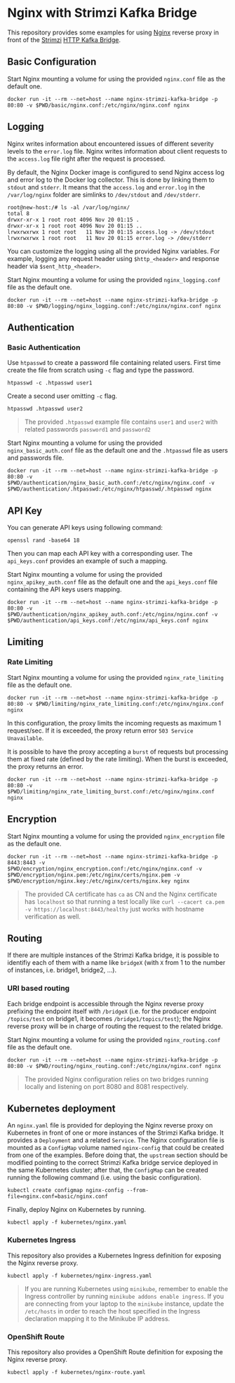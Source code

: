 # Nginx with Strimzi Kafka Bridge

This repository provides some examples for using [Nginx](https://www.nginx.com/) reverse proxy in front of the [Strimzi](https://strimzi.io/) [HTTP Kafka Bridge](https://github.com/strimzi/strimzi-kafka-bridge).

## Basic Configuration

Start Nginx mounting a volume for using the provided `nginx.conf` file as the default one.

```shell
docker run -it --rm --net=host --name nginx-strimzi-kafka-bridge -p 80:80 -v $PWD/basic/nginx.conf:/etc/nginx/nginx.conf nginx
```

## Logging

Nginx writes information about encountered issues of different severity levels to the `error.log` file.
Nginx writes information about client requests to the `access.log` file right after the request is processed.

By default, the Nginx Docker image is configured to send Nginx access log and error log to the Docker log collector.
This is done by linking them to `stdout` and `stderr`.
It means that the `access.log` and `error.log` in the `/var/log/nginx` folder are simlinks to `/dev/stdout` and `/dev/stderr`.

```shell
root@new-host:/# ls -al /var/log/nginx/
total 8
drwxr-xr-x 1 root root 4096 Nov 20 01:15 .
drwxr-xr-x 1 root root 4096 Nov 20 01:15 ..
lrwxrwxrwx 1 root root   11 Nov 20 01:15 access.log -> /dev/stdout
lrwxrwxrwx 1 root root   11 Nov 20 01:15 error.log -> /dev/stderr
```

You can customize the logging using all the provided Nginx variables.
For example, logging any request header using `$http_<header>` and response header via `$sent_http_<header>`.

Start Nginx mounting a volume for using the provided `nginx_logging.conf` file as the default one.

```shell
docker run -it --rm --net=host --name nginx-strimzi-kafka-bridge -p 80:80 -v $PWD/logging/nginx_logging.conf:/etc/nginx/nginx.conf nginx
```

## Authentication

### Basic Authentication

Use `htpasswd` to create a password file containing related users.
First time create the file from scratch using `-c` flag and type the password.

```shell
htpasswd -c .htpasswd user1
```

Create a second user omitting `-c` flag.

```shell
htpasswd .htpasswd user2
```

> The provided `.htpasswd` example file contains `user1` and `user2` with related passwords `password1` and `password2`

Start Nginx mounting a volume for using the provided `nginx_basic_auth.conf` file as the default one and the `.htpasswd` file as users and passwords file.

```shell
docker run -it --rm --net=host --name nginx-strimzi-kafka-bridge -p 80:80 -v $PWD/authentication/nginx_basic_auth.conf:/etc/nginx/nginx.conf -v $PWD/authentication/.htpasswd:/etc/nginx/htpasswd/.htpasswd nginx
```

## API Key

You can generate API keys using following command:

```shell
openssl rand -base64 18
```

Then you can map each API key with a corresponding user.
The `api_keys.conf` provides an example of such a mapping.

Start Nginx mounting a volume for using the provided `nginx_apikey_auth.conf` file as the default one and the `api_keys.conf` file containing the API keys users mapping.

```shell
docker run -it --rm --net=host --name nginx-strimzi-kafka-bridge -p 80:80 -v $PWD/authentication/nginx_apikey_auth.conf:/etc/nginx/nginx.conf -v $PWD/authentication/api_keys.conf:/etc/nginx/api_keys.conf nginx
```

## Limiting

### Rate Limiting

Start Nginx mounting a volume for using the provided `nginx_rate_limiting` file as the default one.

```shell
docker run -it --rm --net=host --name nginx-strimzi-kafka-bridge -p 80:80 -v $PWD/limiting/nginx_rate_limiting.conf:/etc/nginx/nginx.conf nginx
```

In this configuration, the proxy limits the incoming requests as maximum 1 request/sec.
If it is exceeded, the proxy return error `503 Service Unavailable`.

It is possible to have the proxy accepting a `burst` of requests but processing them at fixed rate (defined by the rate limiting).
When the burst is exceeded, the proxy returns an error.

```shell
docker run -it --rm --net=host --name nginx-strimzi-kafka-bridge -p 80:80 -v $PWD/limiting/nginx_rate_limiting_burst.conf:/etc/nginx/nginx.conf nginx
```

## Encryption

Start Nginx mounting a volume for using the provided `nginx_encryption` file as the default one.

```shell
docker run -it --rm --net=host --name nginx-strimzi-kafka-bridge -p 8443:8443 -v $PWD/encryption/nginx_encryption.conf:/etc/nginx/nginx.conf -v $PWD/encryption/nginx.pem:/etc/nginx/certs/nginx.pem -v $PWD/encryption/nginx.key:/etc/nginx/certs/nginx.key nginx
```

> The provided CA certificate has `ca` as CN and the Nginx certificate has `localhost` so that running a test locally like `curl --cacert ca.pem -v https://localhost:8443/healthy` just works with hostname verification as well.

## Routing

If there are multiple instances of the Strimzi Kafka bridge, it is possible to identifiy each of them with a name like `bridgeX` (with `X` from 1 to the number of instances, i.e. bridge1, bridge2, ...).

### URI based routing

Each bridge endpoint is accessible through the Nginx reverse proxy prefixing the endpoint itself with `/bridgeX` (i.e. for the producer endpoint `/topics/test` on bridge1, it becomes `/bridge1/topics/test`); the Nginx reverse proxy will be in charge of routing the request to the related bridge.

Start Nginx mounting a volume for using the provided `nginx_routing.conf` file as the default one.

```shell
docker run -it --rm --net=host --name nginx-strimzi-kafka-bridge -p 80:80 -v $PWD/routing/nginx_routing.conf:/etc/nginx/nginx.conf nginx
```

> The provided Nginx configuration relies on two bridges running locally and listening on port 8080 and 8081 respectively.

## Kubernetes deployment

An `nginx.yaml` file is provided for deploying the Nginx reverse proxy on Kubernetes in front of one or more instances of the Strimzi Kafka bridge.
It provides a `Deployment` and a related `Service`.
The Nginx configuration file is mounted as a `ConfigMap` volume named `nginx-config` that could be created from one of the examples.
Before doing that, the `upstream` section should be modified pointing to the correct Strimzi Kafka bridge service deployed in the same Kubernetes cluster; after that, the `ConfigMap` can be created running the following command (i.e. using the basic configuration).

```shell
kubectl create configmap nginx-config --from-file=nginx.conf=basic/nginx.conf
```

Finally, deploy Nginx on Kubernetes by running.

```shell
kubectl apply -f kubernetes/nginx.yaml
```

### Kubernetes Ingress

This repository also provides a Kubernetes Ingress definition for exposing the Nginx reverse proxy.

```shell
kubectl apply -f kubernetes/nginx-ingress.yaml
```

> If you are running Kubernetes using `minikube`, remember to enable the Ingress controller by running `minikube addons enable ingress`. If you are connecting from your laptop to the `minikube` instance, update the `/etc/hosts` in order to reach the host specified in the Ingress declaration mapping it to the Minikube IP address.

### OpenShift Route

This repository also provides a OpenShift Route definition for exposing the Nginx reverse proxy.

```shell
kubectl apply -f kubernetes/nginx-route.yaml
```